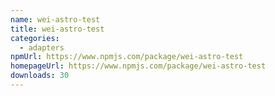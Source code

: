 ```yaml
---
name: wei-astro-test
title: wei-astro-test
categories:
  - adapters
npmUrl: https://www.npmjs.com/package/wei-astro-test
homepageUrl: https://www.npmjs.com/package/wei-astro-test
downloads: 30
---
```


